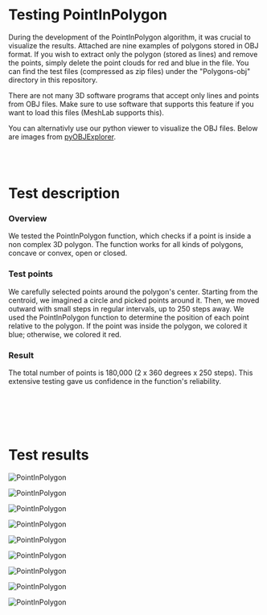 # Testing PointInPolygon

During the development of the PointInPolygon algorithm, it was crucial to visualize the results. Attached are nine examples of polygons stored in OBJ format. If you wish to extract only the polygon (stored as lines) and remove the points, simply delete the point clouds for red and blue in the file. You can find the test files (compressed as zip files) under the "Polygons-obj" directory in this repository.

There are not many 3D software programs that accept only lines and points from OBJ files. Make sure to use software that supports this feature if you want to load this files (MeshLab supports this). 

You can alternativly use our python viewer to visualize the OBJ files. Below are images from [pyOBJExplorer](https://github.com/StefanJohnsen/pyOBJExplorer).

<br><br>

# Test description
### Overview
We tested the PointInPolygon function, which checks if a point is inside a non complex 3D polygon. The function works for all kinds of polygons, concave or convex, open or closed.

### Test points
We carefully selected points around the polygon's center. Starting from the centroid, we imagined a circle and picked points around it. Then, we moved outward with small steps in regular intervals, up to 250 steps away. 
We used the PointInPolygon function to determine the position of each point relative to the polygon. If the point was inside the polygon, we colored it blue; otherwise, we colored it red.

### Result
The total number of points is 180,000 (2 x 360 degrees x 250 steps). This extensive testing gave us confidence in the function's reliability.

<br><br><br><br>

# Test results
![PointInPolygon](https://github.com/StefanJohnsen/PointInPolygon/blob/main/Polygons-obj/poly-1.png)

![PointInPolygon](https://github.com/StefanJohnsen/PointInPolygon/blob/main/Polygons-obj/poly-2.png)

![PointInPolygon](https://github.com/StefanJohnsen/PointInPolygon/blob/main/Polygons-obj/poly-3.png)

![PointInPolygon](https://github.com/StefanJohnsen/PointInPolygon/blob/main/Polygons-obj/poly-4.png)

![PointInPolygon](https://github.com/StefanJohnsen/PointInPolygon/blob/main/Polygons-obj/poly-5.png)

![PointInPolygon](https://github.com/StefanJohnsen/PointInPolygon/blob/main/Polygons-obj/poly-6.png)

![PointInPolygon](https://github.com/StefanJohnsen/PointInPolygon/blob/main/Polygons-obj/poly-7.png)

![PointInPolygon](https://github.com/StefanJohnsen/PointInPolygon/blob/main/Polygons-obj/poly-8.png)

![PointInPolygon](https://github.com/StefanJohnsen/PointInPolygon/blob/main/Polygons-obj/poly-9.png)

